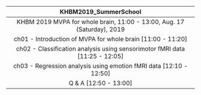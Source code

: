 
| KHBM2019_SummerSchool |
|     :---:      | 
| KHBM 2019 MVPA for whole brain, 11:00 - 13:00, Aug. 17 (Saturday), 2019 
| ch01 - Introduction of MVPA for whole brain [11:00 - 11:20] |
| ch02 - Classification analysis using sensorimotor fMRI data [11:25 - 12:05] |
| ch03 - Regression analysis using emotion fMRI data [12:10 - 12:50] |
| Q & A  [12:50 - 13:00] |
